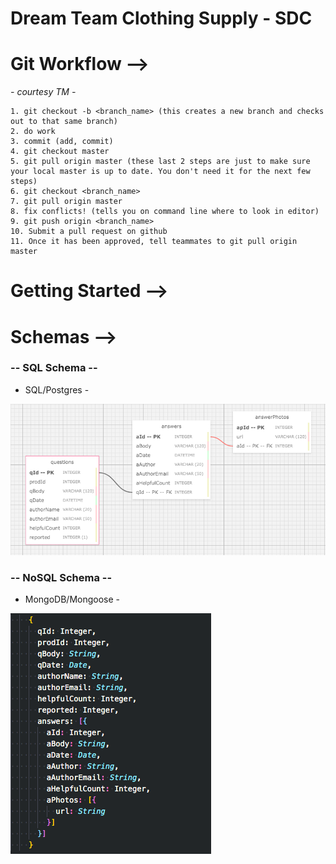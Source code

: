 # Dream Team Clothing Supply - SDC

# Git Workflow -->
  *- courtesy TM -*
  ```
  1. git checkout -b <branch_name> (this creates a new branch and checks out to that same branch)
  2. do work
  3. commit (add, commit)
  4. git checkout master
  5. git pull origin master (these last 2 steps are just to make sure your local master is up to date. You don't need it for the next few steps)
  6. git checkout <branch_name>
  7. git pull origin master
  8. fix conflicts! (tells you on command line where to look in editor)
  9. git push origin <branch_name>
  10. Submit a pull request on github
  11. Once it has been approved, tell teammates to git pull origin master
  ```

# Getting Started -->

# Schemas -->

### -- SQL Schema --
  - SQL/Postgres -

![SQL Schema](./images/SQLSchema.png)

### -- NoSQL Schema --
  - MongoDB/Mongoose -

![Mongo Schema](./images/mongoSchema.png)